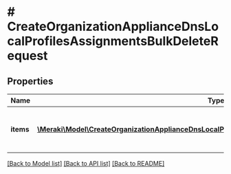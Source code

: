# # CreateOrganizationApplianceDnsLocalProfilesAssignmentsBulkDeleteRequest

## Properties

Name | Type | Description | Notes
------------ | ------------- | ------------- | -------------
**items** | [**\Meraki\Model\CreateOrganizationApplianceDnsLocalProfilesAssignmentsBulkDeleteRequestItemsInner[]**](CreateOrganizationApplianceDnsLocalProfilesAssignmentsBulkDeleteRequestItemsInner.md) | List containing the assignment ID |

[[Back to Model list]](../../README.md#models) [[Back to API list]](../../README.md#endpoints) [[Back to README]](../../README.md)

